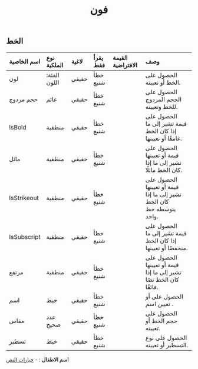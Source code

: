 ﻿---
title: فون
second_title: Aspose.Cells Cloud Documen
type: docs
url: /ar/specification/model/font/
description: "Aspose.Cells مواصفات النموذج السحابي : الخط. تعامل بسهولة مع Excel ومستندات جداول البيانات الأخرى التي تحتوي على ميزات مثل الفتح والتوليد والتحرير والتقسيم والدمج والمقارنة والتحويل"
weight: 50
---
## **الخط**

 

| اسم الخاصية| نوع الملكية| لاغية| يقرأ فقط| القيمة الافتراضية| وصف|
|:- |:- |:- |:- |:- |:- |
| لون| الفئة: اللون| حقيقي| خطأ شنيع|| الحصول على الخط أو تعيينه.|
| حجم مزدوج| عائم| حقيقي| خطأ شنيع|| الحصول على الحجم المزدوج للخط وتعيينه.|
| IsBold| منطقية| حقيقي| خطأ شنيع|| الحصول على قيمة تشير إلى ما إذا كان الخط غامقًا أو تعيينها.|
| مائل| منطقية| حقيقي| خطأ شنيع|| الحصول على قيمة أو تعيينها تشير إلى ما إذا كان الخط مائلًا.|
| IsStrikeout| منطقية| حقيقي| خطأ شنيع|| الحصول على قيمة أو تعيينها تشير إلى ما إذا كان الخط يتوسطه خط واحد.|
| IsSubscript| منطقية| حقيقي| خطأ شنيع|| الحصول على قيمة تشير إلى ما إذا كان الخط منخفضًا أو تعيينها.|
| مرتفع| منطقية| حقيقي| خطأ شنيع|| الحصول على قيمة أو تعيينها تشير إلى ما إذا كان الخط نصًا فائقًا.|
| اسم| خيط| حقيقي| خطأ شنيع|| الحصول على أو تعيين اسم .|
| مقاس| عدد صحيح| حقيقي| خطأ شنيع|| الحصول على حجم الخط أو تعيينه.|
| تسطير| خيط| حقيقي| خطأ شنيع|| الحصول على نوع التسطير أو تعيينه.|

**اسم الاطفال** : 
	-  [خيارات النص](textoptions) 
